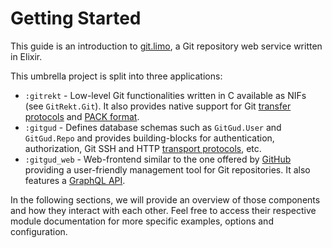 # Getting Started

This guide is an introduction to [git.limo](https://github.com/edmondFrank/gitgud), a Git repository web service written in Elixir.

This umbrella project is split into three applications:

* `:gitrekt` - Low-level Git functionalities written in C available as NIFs (see `GitRekt.Git`). It also provides native support for Git [transfer protocols]() and [PACK format]().
* `:gitgud` - Defines database schemas such as `GitGud.User` and `GitGud.Repo` and provides building-blocks for authentication, authorization, Git SSH and HTTP [transport protocols](), etc.
* `:gitgud_web` - Web-frontend similar to the one offered by [GitHub](https://github.com) providing a user-friendly management tool for Git repositories. It also features a [GraphQL API]().

In the following sections, we will provide an overview of those components and how they interact with each other. Feel free to access their respective module documentation for more specific examples, options and configuration.
